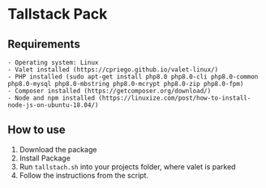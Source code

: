 # Tallstack Pack

## Requirements
    - Operating system: Linux
    - Valet installed (https://cpriego.github.io/valet-linux/)
    - PHP installed (sudo apt-get install php8.0 php8.0-cli php8.0-common php8.0-mysql php8.0-mbstring php8.0-mcrypt php8.0-zip php8.0-fpm)
    - Composer installed (https://getcomposer.org/download/)
    - Node and npm installed (https://linuxize.com/post/how-to-install-node-js-on-ubuntu-18.04/)

## How to use
1. Download the package
2. Install Package
3. Run `tallstach.sh` into your projects folder, where valet is parked
4. Follow the instructions from the script.
